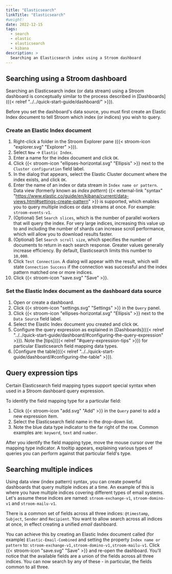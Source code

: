 ```yaml
---
title: "Elasticsearch"
linkTitle: "Elasticsearch"
#weight:
date: 2022-12-15
tags:
  - search
  - elastic
  - elasticsearch
  - kibana
description: >
  Searching an Elasticsearch index using a Stroom dashboard
---
```



## Searching using a Stroom dashboard

Searching an Elasticsearch index (or data stream) using a Stroom dashboard is conceptually similar to the process described in [Dashboards]({{< relref "../../quick-start-guide/dashboard/" >}}).

Before you set the dashboard's data source, you must first create an Elastic Index document to tell Stroom which index (or indices) you wish to query.


### Create an Elastic Index document

1. Right-click a folder in the Stroom Explorer pane ({{< stroom-icon "explorer.svg" "Explorer" >}}).
1. Select `New` -> `Elastic Index`.
1. Enter a name for the index document and click `OK`.
1. Click {{< stroom-icon "ellipses-horizontal.svg" "Ellipsis" >}} next to the `Cluster configuration` field label.
1. In the dialog that appears, select the Elastic Cluster document where the index exists, and click `OK`.
1. Enter the name of an index or data stream in `Index name or pattern`. Data view (formerly known as *index pattern*) {{< external-link "syntax" "https://www.elastic.co/guide/en/kibana/current/data-views.html#settings-create-pattern" >}} is supported, which enables you to query multiple indices or data streams at once. For example: `stroom-events-v1`.
1. (Optional) Set `Search slices`, which is the number of parallel workers that will query the index. For very large indices, increasing this value up to and including the number of shards can increase scroll performance, which will allow you to download results faster.
1. (Optional) Set `Search scroll size`, which specifies the number of documents to return in each search response. Greater values generally increase efficiency. By default, Elasticsearch limits this number to `10,000`.
1. Click `Test Connection`. A dialog will appear with the result, which will state `Connection Success` if the connection was successful and the index pattern matched one or more indices.
1. Click {{< stroom-icon "save.svg" "Save" >}}.


### Set the Elastic Index document as the dashboard data source

1. Open or create a dashboard.
1. Click {{< stroom-icon "settings.svg" "Settings" >}} in the `Query` panel.
1. Click {{< stroom-icon "ellipses-horizontal.svg" "Ellipsis" >}} next to the `Data Source` field label.
1. Select the Elastic Index document you created and click `OK`.
1. Configure the query expression as explained in [Dashboards]({{< relref "../../quick-start-guide/dashboard/#configuring-the-query-expression" >}}). Note the [tips]({{< relref "#query-expression-tips" >}}) for particular Elasticsearch field mapping data types.
1. [Configure the table]({{< relref "../../quick-start-guide/dashboard/#configuring-the-table" >}}).


## Query expression tips

Certain Elasticsearch field mapping types support special syntax when used in a Stroom dashboard query expression.

To identify the field mapping type for a particular field:

1. Click {{< stroom-icon "add.svg" "Add" >}} in the `Query` panel to add a new expression item.
1. Select the Elasticsearch field name in the drop-down list.
1. Note the blue data type indicator to the far right of the row. Common examples are: `keyword`, `text` and `number`.

After you identify the field mapping type, move the mouse cursor over the mapping type indicator. A tooltip appears, explaining various types of queries you can perform against that particular field's type.


## Searching multiple indices

Using data view (index pattern) syntax, you can create powerful dashboards that query multiple indices at a time. An example of this is where you have multiple indices covering different types of email systems. Let's assume these indices are named: `stroom-exchange-v1`, `stroom-domino-v1` and `stroom-mailu-v1`.

There is a common set of fields across all three indices: `@timestamp`, `Subject`, `Sender` and `Recipient`. You want to allow search across all indices at once, in effect creating a unified *email* dashboard.

You can achieve this by creating an Elastic Index document called (for example) `Elastic-Email-Combined` and setting the property `Index name or pattern` to: `stroom-exchange-v1,stroom-domino-v1,stroom-mailu-v1`. Click {{< stroom-icon "save.svg" "Save" >}} and re-open the dashboard. You'll notice that the available fields are a union of the fields across all three indices. You can now search by any of these - in particular, the fields common to all three.